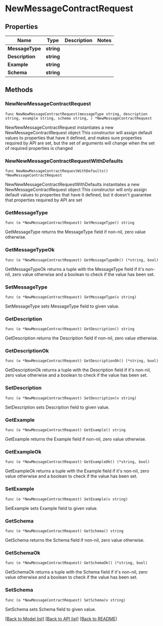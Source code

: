 # NewMessageContractRequest

## Properties

Name | Type | Description | Notes
------------ | ------------- | ------------- | -------------
**MessageType** | **string** |  | 
**Description** | **string** |  | 
**Example** | **string** |  | 
**Schema** | **string** |  | 

## Methods

### NewNewMessageContractRequest

`func NewNewMessageContractRequest(messageType string, description string, example string, schema string, ) *NewMessageContractRequest`

NewNewMessageContractRequest instantiates a new NewMessageContractRequest object
This constructor will assign default values to properties that have it defined,
and makes sure properties required by API are set, but the set of arguments
will change when the set of required properties is changed

### NewNewMessageContractRequestWithDefaults

`func NewNewMessageContractRequestWithDefaults() *NewMessageContractRequest`

NewNewMessageContractRequestWithDefaults instantiates a new NewMessageContractRequest object
This constructor will only assign default values to properties that have it defined,
but it doesn't guarantee that properties required by API are set

### GetMessageType

`func (o *NewMessageContractRequest) GetMessageType() string`

GetMessageType returns the MessageType field if non-nil, zero value otherwise.

### GetMessageTypeOk

`func (o *NewMessageContractRequest) GetMessageTypeOk() (*string, bool)`

GetMessageTypeOk returns a tuple with the MessageType field if it's non-nil, zero value otherwise
and a boolean to check if the value has been set.

### SetMessageType

`func (o *NewMessageContractRequest) SetMessageType(v string)`

SetMessageType sets MessageType field to given value.


### GetDescription

`func (o *NewMessageContractRequest) GetDescription() string`

GetDescription returns the Description field if non-nil, zero value otherwise.

### GetDescriptionOk

`func (o *NewMessageContractRequest) GetDescriptionOk() (*string, bool)`

GetDescriptionOk returns a tuple with the Description field if it's non-nil, zero value otherwise
and a boolean to check if the value has been set.

### SetDescription

`func (o *NewMessageContractRequest) SetDescription(v string)`

SetDescription sets Description field to given value.


### GetExample

`func (o *NewMessageContractRequest) GetExample() string`

GetExample returns the Example field if non-nil, zero value otherwise.

### GetExampleOk

`func (o *NewMessageContractRequest) GetExampleOk() (*string, bool)`

GetExampleOk returns a tuple with the Example field if it's non-nil, zero value otherwise
and a boolean to check if the value has been set.

### SetExample

`func (o *NewMessageContractRequest) SetExample(v string)`

SetExample sets Example field to given value.


### GetSchema

`func (o *NewMessageContractRequest) GetSchema() string`

GetSchema returns the Schema field if non-nil, zero value otherwise.

### GetSchemaOk

`func (o *NewMessageContractRequest) GetSchemaOk() (*string, bool)`

GetSchemaOk returns a tuple with the Schema field if it's non-nil, zero value otherwise
and a boolean to check if the value has been set.

### SetSchema

`func (o *NewMessageContractRequest) SetSchema(v string)`

SetSchema sets Schema field to given value.



[[Back to Model list]](../README.md#documentation-for-models) [[Back to API list]](../README.md#documentation-for-api-endpoints) [[Back to README]](../README.md)


